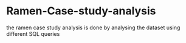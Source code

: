 # Ramen-Case-study-analysis
the ramen case study analysis is done by analysing the dataset using different SQL queries
